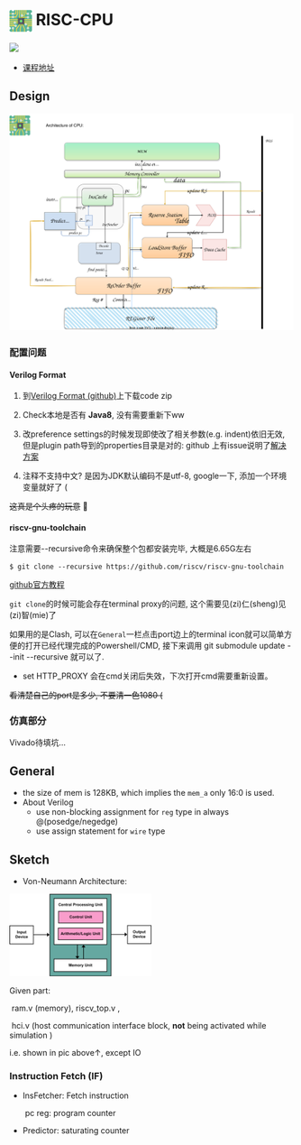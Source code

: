 # <img src="/static/cpu.png" width="40" align=center /> RISC-CPU

![](https://img.shields.io/badge/language-verilog-brightgreen) 

- [课程地址](https://github.com/ACMClassCourses/RISCV-CPU)

## Design

![Arch](static/Arch.svg)

### 配置问题

#### Verilog Format

1. 到[Verilog Format (github)](https://github.com/ericsonj/verilog-format)上下载code zip
2. Check本地是否有 **Java8**, 没有需要重新下ww
3. 改preference settings的时候发现即使改了相关参数(e.g. indent)依旧无效, 但是plugin path导到的properties目录是对的: github 上有issue说明了[解决方案](https://github.com/ericsonj/vscode-verilogformar/issues/1)

5. 注释不支持中文? 是因为JDK默认编码不是utf-8, google一下, 添加一个环境变量就好了 (

~~这真是个头疼的玩意~~ :sneezing_face:

#### riscv-gnu-toolchain

注意需要--recursive命令来确保整个包都安装完毕, 大概是6.65G左右

```
$ git clone --recursive https://github.com/riscv/riscv-gnu-toolchain
```

[github官方教程](https://github.com/riscv-collab/riscv-gnu-toolchain)

`git clone`的时候可能会存在terminal proxy的问题, 这个需要见(zi)仁(sheng)见(zi)智(mie)了

如果用的是Clash, 可以在`General`一栏点击port边上的terminal icon就可以简单方便的打开已经代理完成的Powershell/CMD, 接下来调用 git submodule update --init --recursive 就可以了.

- set HTTP_PROXY 会在cmd关闭后失效，下次打开cmd需要重新设置。

~~看清楚自己的port是多少, 不要清一色1080 (~~

### 仿真部分

Vivado待填坑...

## General

- the size of mem is 128KB, which implies the `mem_a` only 16:0 is used.
- About Verilog
  - use non-blocking assignment for `reg` type in always @(posedge/negedge)
  - use assign statement for `wire` type

## Sketch

- Von-Neumann Architecture:

<img src="static/Von_Neumann_Arch.png" width=50% />

Given part: 

​	ram.v (memory), riscv_top.v , 

​	hci.v (host communication interface block, **not** being activated while simulation ) 

i.e. shown in pic above↑, except IO



### Instruction Fetch (IF)

- InsFetcher: Fetch instruction

  ​	pc reg: program counter

- Predictor: saturating counter